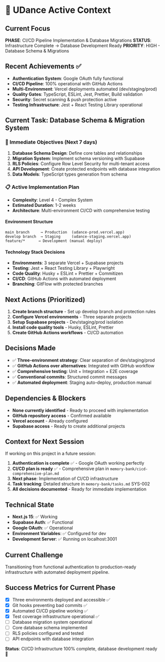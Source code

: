 # 🎯 UDance Active Context

## Current Focus
**PHASE**: CI/CD Pipeline Implementation & Database Migrations
**STATUS**: Infrastructure Complete → Database Development Ready
**PRIORITY**: HIGH - Database Schema & Migrations

## Recent Achievements ✅
- **Authentication System**: Google OAuth fully functional
- **CI/CD Pipeline**: 100% operational with GitHub Actions
- **Multi-Environment**: Vercel deployments automated (dev/staging/prod)
- **Quality Gates**: TypeScript, ESLint, Jest, Prettier, Build validation
- **Security**: Secret scanning & push protection active
- **Testing Infrastructure**: Jest + React Testing Library operational

## Current Task: Database Schema & Migration System

### 🎯 Immediate Objectives (Next 7 days)
1. **Database Schema Design**: Define core tables and relationships
2. **Migration System**: Implement schema versioning with Supabase
3. **RLS Policies**: Configure Row Level Security for multi-tenant access
4. **API Development**: Create protected endpoints with database integration
5. **Data Models**: TypeScript types generation from schema

### 📋 Active Implementation Plan
- **Complexity**: Level 4 - Complex System
- **Estimated Duration**: 1-2 weeks
- **Architecture**: Multi-environment CI/CD with comprehensive testing

#### Environment Structure
```
main branch     → Production  (udance-prod.vercel.app)
develop branch  → Staging     (udance-staging.vercel.app)  
feature/*      → Development (manual deploy)
```

#### Technology Stack Decisions
- **Environments**: 3 separate Vercel + Supabase projects
- **Testing**: Jest + React Testing Library + Playwright
- **Code Quality**: Husky + ESLint + Prettier + Commitizen
- **CI/CD**: GitHub Actions with automated deployment
- **Branching**: GitFlow with protected branches

## Next Actions (Prioritized)
1. **Create branch structure** - Set up develop branch and protection rules
2. **Configure Vercel environments** - Three separate projects  
3. **Setup Supabase projects** - Dev/staging/prod isolation
4. **Install code quality tools** - Husky, ESLint, Prettier
5. **Create GitHub Actions workflows** - CI/CD automation

## Decisions Made
- ✅ **Three-environment strategy**: Clear separation of dev/staging/prod
- ✅ **GitHub Actions over alternatives**: Integrated with GitHub workflow
- ✅ **Comprehensive testing**: Unit + Integration + E2E coverage
- ✅ **Conventional commits**: Structured commit messages
- ✅ **Automated deployment**: Staging auto-deploy, production manual

## Dependencies & Blockers
- **None currently identified** - Ready to proceed with implementation
- **GitHub repository access** - Confirmed available
- **Vercel account** - Already configured
- **Supabase access** - Ready to create additional projects

## Context for Next Session
If working on this project in a future session:

1. **Authentication is complete** ✅ - Google OAuth working perfectly
2. **CI/CD plan is ready** ✅ - Comprehensive plan in `memory-bank/cicd-comprehensive-plan.md`
3. **Next phase**: Implementation of CI/CD infrastructure
4. **Task tracking**: Detailed structure in `memory-bank/tasks.md` SYS-002
5. **All decisions documented** - Ready for immediate implementation

## Technical State
- **Next.js 15**: ✅ Working  
- **Supabase Auth**: ✅ Functional
- **Google OAuth**: ✅ Operational
- **Environment Variables**: ✅ Configured for dev
- **Development Server**: ✅ Running on localhost:3001

## Current Challenge
Transitioning from functional authentication to production-ready infrastructure with automated deployment pipeline.

## Success Metrics for Current Phase
- [x] Three environments deployed and accessible ✅
- [x] Git hooks preventing bad commits ✅
- [x] Automated CI/CD pipeline working ✅
- [x] Test coverage infrastructure operational ✅
- [ ] Database migration system operational
- [ ] Core database schema implemented
- [ ] RLS policies configured and tested
- [ ] API endpoints with database integration

**Status**: CI/CD Infrastructure 100% complete, database development ready 🚀 